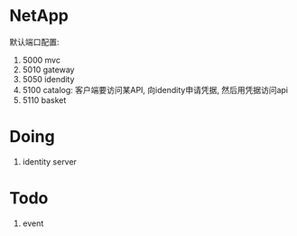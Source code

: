 ﻿# NetApp
默认端口配置:
1. 5000 mvc
2. 5010 gateway
2. 5050 idendity
3. 5100 catalog: 客户端要访问某API, 向idendity申请凭据, 然后用凭据访问api
4. 5110 basket

# Doing
1. identity server

# Todo
1. event